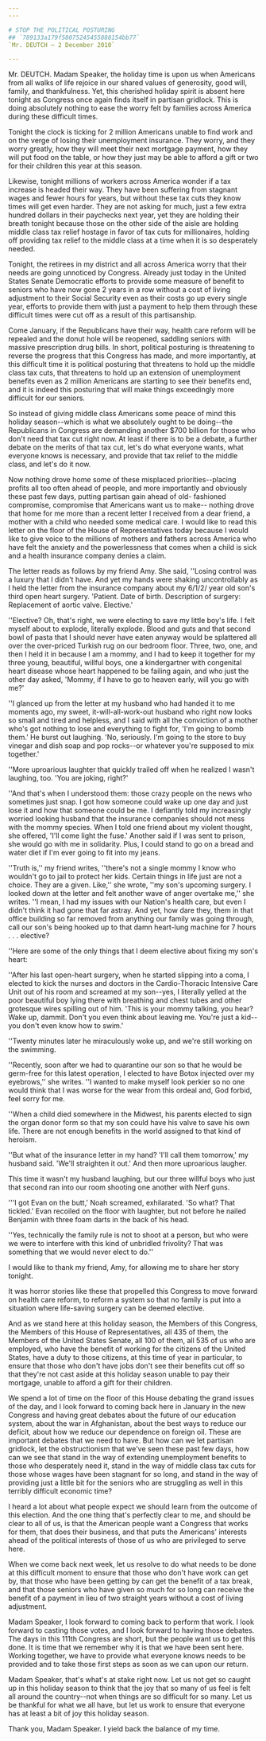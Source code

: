 ```yaml
---
---

# STOP THE POLITICAL POSTURING
## `789133a179f58075245455888154bb77`
`Mr. DEUTCH — 2 December 2010`

---
```



Mr. DEUTCH. Madam Speaker, the holiday time is upon us when Americans 
from all walks of life rejoice in our shared values of generosity, good 
will, family, and thankfulness. Yet, this cherished holiday spirit is 
absent here tonight as Congress once again finds itself in partisan 
gridlock. This is doing absolutely nothing to ease the worry felt by 
families across America during these difficult times.

Tonight the clock is ticking for 2 million Americans unable to find 
work and on the verge of losing their unemployment insurance. They 
worry, and they worry greatly, how they will meet their next mortgage 
payment, how they will put food on the table, or how they just may be 
able to afford a gift or two for their children this year at this 
season.

Likewise, tonight millions of workers across America wonder if a tax 
increase is headed their way. They have been suffering from stagnant 
wages and fewer hours for years, but without these tax cuts they know 
times will get even harder. They are not asking for much, just a few 
extra hundred dollars in their paychecks next year, yet they are 
holding their breath tonight because those on the other side of the 
aisle are holding middle class tax relief hostage in favor of tax cuts 
for millionaires, holding off providing tax relief to the middle class 
at a time when it is so desperately needed.

Tonight, the retirees in my district and all across America worry 
that their needs are going unnoticed by Congress. Already just today in 
the United States Senate Democratic efforts to provide some measure of 
benefit to seniors who have now gone 2 years in a row without a cost of 
living adjustment to their Social Security even as their costs go up 
every single year, efforts to provide them with just a payment to help 
them through these difficult times were cut off as a result of this 
partisanship.

Come January, if the Republicans have their way, health care reform 
will be repealed and the donut hole will be reopened, saddling seniors 
with massive prescription drug bills. In short, political posturing is 
threatening to reverse the progress that this Congress has made, and 
more importantly, at this difficult time it is political posturing that 
threatens to hold up the middle class tax cuts, that threatens to hold 
up an extension of unemployment benefits even as 2 million Americans 
are starting to see their benefits end, and it is indeed this posturing 
that will make things exceedingly more difficult for our seniors.


So instead of giving middle class Americans some peace of mind this 
holiday season--which is what we absolutely ought to be doing--the 
Republicans in Congress are demanding another $700 billion for those 
who don't need that tax cut right now. At least if there is to be a 
debate, a further debate on the merits of that tax cut, let's do what 
everyone wants, what everyone knows is necessary, and provide that tax 
relief to the middle class, and let's do it now.

Now nothing drove home some of these misplaced priorities--placing 
profits all too often ahead of people, and more importantly and 
obviously these past few days, putting partisan gain ahead of old-
fashioned compromise, compromise that Americans want us to make--
nothing drove that home for me more than a recent letter I received 
from a dear friend, a mother with a child who needed some medical care. 
I would like to read this letter on the floor of the House of 
Representatives today because I would like to give voice to the 
millions of mothers and fathers across America who have felt the 
anxiety and the powerlessness that comes when a child is sick and a 
health insurance company denies a claim.

The letter reads as follows by my friend Amy. She said, ''Losing 
control was a luxury that I didn't have. And yet my hands were shaking 
uncontrollably as I held the letter from the insurance company about my 
6/1/2/ year old son's third open heart surgery. 'Patient. Date of 
birth. Description of surgery: Replacement of aortic valve. Elective.'

''Elective? Oh, that's right, we were electing to save my little 
boy's life. I felt myself about to explode, literally explode. Blood 
and guts and that second bowl of pasta that I should never have eaten 
anyway would be splattered all over the over-priced Turkish rug on our 
bedroom floor. Three, two, one, and then I held it in because I am a 
mommy, and I had to keep it together for my three young, beautiful, 
willful boys, one a kindergartner with congenital heart disease whose 
heart happened to be failing again, and who just the other day asked, 
'Mommy, if I have to go to heaven early, will you go with me?'

''I glanced up from the letter at my husband who had handed it to me 
moments ago, my sweet, it-will-all-work-out husband who right now looks 
so small and tired and helpless, and I said with all the conviction of 
a mother who's got nothing to lose and everything to fight for, 'I'm 
going to bomb them.' He burst out laughing. 'No, seriously. I'm going 
to the store to buy vinegar and dish soap and pop rocks--or whatever 
you're supposed to mix together.'



''More uproarious laughter that quickly trailed off when he realized 
I wasn't laughing, too. 'You are joking, right?'

''And that's when I understood them: those crazy people on the news 
who sometimes just snap. I got how someone could wake up one day and 
just lose it and how that someone could be me. I defiantly told my 
increasingly worried looking husband that the insurance companies 
should not mess with the mommy species. When I told one friend about my 
violent thought, she offered, 'I'll come light the fuse.' Another said 
if I was sent to prison, she would go with me in solidarity. Plus, I 
could stand to go on a bread and water diet if I'm ever going to fit 
into my jeans.

''Truth is,'' my friend writes, ''there's not a single mommy I know 
who wouldn't go to jail to protect her kids. Certain things in life 
just are not a choice. They are a given. Like,'' she wrote, ''my son's 
upcoming surgery. I looked down at the letter and felt another wave of 
anger overtake me,'' she writes. ''I mean, I had my issues with our 
Nation's health care, but even I didn't think it had gone that far 
astray. And yet, how dare they, them in that office building so far 
removed from anything our family was going through, call our son's 
being hooked up to that damn heart-lung machine for 7 hours . . . 
elective?

''Here are some of the only things that I deem elective about fixing 
my son's heart:

''After his last open-heart surgery, when he started slipping into a 
coma, I elected to kick the nurses and doctors in the Cardio-Thoracic 
Intensive Care Unit out of his room and screamed at my son--yes, I 
literally yelled at the poor beautiful boy lying there with breathing 
and chest tubes and other grotesque wires spilling out of him. 'This is 
your mommy talking, you hear? Wake up, dammit. Don't you even think 
about leaving me. You're just a kid--you don't even know how to swim.'

''Twenty minutes later he miraculously woke up, and we're still 
working on the swimming.

''Recently, soon after we had to quarantine our son so that he would 
be germ-free for this latest operation, I elected to have Botox 
injected over my eyebrows,'' she writes. ''I wanted to make myself look 
perkier so no one would think that I was worse for the wear from this 
ordeal and, God forbid, feel sorry for me.

''When a child died somewhere in the Midwest, his parents elected to 
sign the organ donor form so that my son could have his valve to save 
his own life. There are not enough benefits in the world assigned to 
that kind of heroism.

''But what of the insurance letter in my hand? 'I'll call them 
tomorrow,' my husband said. 'We'll straighten it out.' And then more 
uproarious laugher.


This time it wasn't my husband laughing, but our three willful boys who 
just that second ran into our room shooting one another with Nerf guns.

'''I got Evan on the butt,' Noah screamed, exhilarated. 'So what? 
That tickled.' Evan recoiled on the floor with laughter, but not before 
he nailed Benjamin with three foam darts in the back of his head.

''Yes, technically the family rule is not to shoot at a person, but 
who were we were to interfere with this kind of unbridled frivolity? 
That was something that we would never elect to do.''

I would like to thank my friend, Amy, for allowing me to share her 
story tonight.

It was horror stories like these that propelled this Congress to move 
forward on health care reform, to reform a system so that no family is 
put into a situation where life-saving surgery can be deemed elective.

And as we stand here at this holiday season, the Members of this 
Congress, the Members of this House of Representatives, all 435 of 
them, the Members of the United States Senate, all 100 of them, all 535 
of us who are employed, who have the benefit of working for the 
citizens of the United States, have a duty to those citizens, at this 
time of year in particular, to ensure that those who don't have jobs 
don't see their benefits cut off so that they're not cast aside at this 
holiday season unable to pay their mortgage, unable to afford a gift 
for their children.

We spend a lot of time on the floor of this House debating the grand 
issues of the day, and I look forward to coming back here in January in 
the new Congress and having great debates about the future of our 
education system, about the war in Afghanistan, about the best ways to 
reduce our deficit, about how we reduce our dependence on foreign oil. 
These are important debates that we need to have. But how can we let 
partisan gridlock, let the obstructionism that we've seen these past 
few days, how can we see that stand in the way of extending 
unemployment benefits to those who desperately need it, stand in the 
way of middle class tax cuts for those whose wages have been stagnant 
for so long, and stand in the way of providing just a little bit for 
the seniors who are struggling as well in this terribly difficult 
economic time?


I heard a lot about what people expect we should learn from the 
outcome of this election. And the one thing that's perfectly clear to 
me, and should be clear to all of us, is that the American people want 
a Congress that works for them, that does their business, and that puts 
the Americans' interests ahead of the political interests of those of 
us who are privileged to serve here.

When we come back next week, let us resolve to do what needs to be 
done at this difficult moment to ensure that those who don't have work 
can get by, that those who have been getting by can get the benefit of 
a tax break, and that those seniors who have given so much for so long 
can receive the benefit of a payment in lieu of two straight years 
without a cost of living adjustment.

Madam Speaker, I look forward to coming back to perform that work. I 
look forward to casting those votes, and I look forward to having those 
debates. The days in this 111th Congress are short, but the people want 
us to get this done. It is time that we remember why it is that we have 
been sent here. Working together, we have to provide what everyone 
knows needs to be provided and to take those first steps as soon as we 
can upon our return.

Madam Speaker, that's what's at stake right now. Let us not get so 
caught up in this holiday season to think that the joy that so many of 
us feel is felt all around the country--not when things are so 
difficult for so many. Let us be thankful for what we all have, but let 
us work to ensure that everyone has at least a bit of joy this holiday 
season.

Thank you, Madam Speaker. I yield back the balance of my time.
